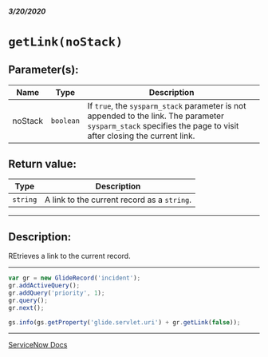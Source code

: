 ##### 3/20/2020
# `getLink(noStack)`
## Parameter(s):
| Name | Type | Description |
|---|---|---|
| noStack | `boolean` | If `true`, the `sysparm_stack` parameter is not appended to the link.  The parameter `sysparm_stack` specifies the page to visit after closing the current link. |

## Return value:
| Type | Description |
|---|---|
| `string` | A link to the current record as a `string`. |

---

## Description:
REtrieves a link to the current record.

---

```js
var gr = new GlideRecord('incident');
gr.addActiveQuery();
gr.addQuery('priority', 1);
gr.query();
gr.next();

gs.info(gs.getProperty('glide.servlet.uri') + gr.getLink(false));
```

---

[ServiceNow Docs](https://developer.servicenow.com/dev.do#!/reference/api/newyork/server/r_ScopedGlideRecordGetLink_Boolean)